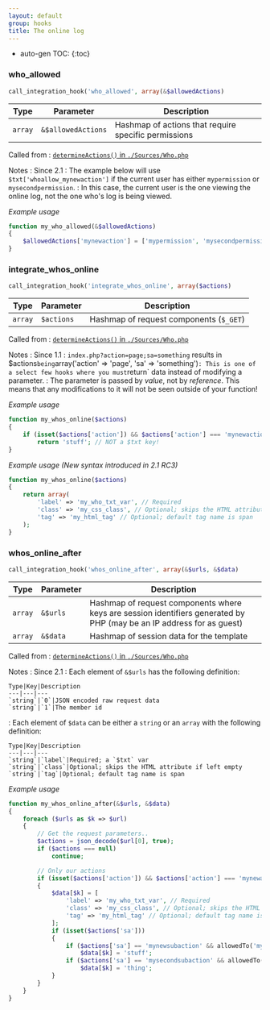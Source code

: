 ```yaml
---
layout: default
group: hooks
title: The online log
---
```

* auto-gen TOC:
{:toc}
### who_allowed

```php
call_integration_hook('who_allowed', array(&$allowedActions)
```

Type|Parameter|Description
---|---|---
`array`|`&$allowedActions`|Hashmap of actions that require specific permissions

Called from
: [`determineActions()` in `./Sources/Who.php`](../docs/who.html#determineactions)

Notes
: Since 2.1
: The example below will use `$txt['whoallow_mynewaction']` if the current user has either `mypermission` or `mysecondpermission`.
: In this case, the current user is the one viewing the online log, not the one who's log is being viewed.

*Example usage*

```php
function my_who_allowed(&$allowedActions)
{
	$allowedActions['mynewaction'] = ['mypermission', 'mysecondpermission'];
}
```

### integrate_whos_online

```php
call_integration_hook('integrate_whos_online', array($actions)
```

Type|Parameter|Description
---|---|---
`array`|`$actions`|Hashmap of request components (`$_GET`)

Called from
: [`determineActions()` in `./Sources/Who.php`](../docs/who.html#determineactions)

Notes
: Since 1.1
: `index.php?action=page;sa=something` results in $actions` being `array('action' => 'page', 'sa' => 'something')`
: This is one of a select few hooks where you must `return` data instead of modifying a parameter.
: The parameter is passed by *value*, not by *reference*. This means that any modifications to it will not be seen outside of your function!

*Example usage*

```php
function my_whos_online($actions)
{
	if (isset($actions['action']) && $actions['action'] === 'mynewaction' && allowedTo(['mypermission', 'mysecondpermission']))
		return 'stuff'; // NOT a $txt key!
}
```

*Example usage (New syntax introduced in 2.1 RC3)*

```php
function my_whos_online($actions)
{
	return array(
		'label' => 'my_who_txt_var', // Required
		'class' => 'my_css_class', // Optional; skips the HTML attribute if left empty
		'tag' => 'my_html_tag' // Optional; default tag name is span
	);
}
```

### whos_online_after

```php
call_integration_hook('whos_online_after', array(&$urls, &$data)
```

Type|Parameter|Description
---|---|---
`array`|`&$urls`|Hashmap of request components where keys are session identifiers generated by PHP (may be an IP address for as guest)
`array`|`&$data`|Hashmap of session data for the template

Called from
: [`determineActions()` in `./Sources/Who.php`](../docs/who.html#determineactions)

Notes
: Since 2.1
: Each element of `&$urls` has the following definition:

    Type|Key|Description
    ---|---|---
    `string`|`0`|JSON encoded raw request data
    `string`|`1`|The member id
: Each element of `$data` can be either a `string` or an `array` with the following definition:

    Type|Key|Description
    ---|---|---
    `string`|`label`|Required; a `$txt` var
    `string`|`class`|Optional; skips the HTML attribute if left empty
    `string`|`tag`|Optional; default tag name is span

*Example usage*

```php
function my_whos_online_after(&$urls, &$data)
{
	foreach ($urls as $k => $url)
	{
		// Get the request parameters..
		$actions = json_decode($url[0], true);
		if ($actions === null)
			continue;

		// Only our actions
		if (isset($actions['action']) && $actions['action'] === 'mynewaction' && allowedTo(['mypermission', 'mysecondpermission']))
		{
			$data[$k] = [
				'label' => 'my_who_txt_var', // Required
				'class' => 'my_css_class', // Optional; skips the HTML attribute if left empty
				'tag' => 'my_html_tag' // Optional; default tag name is span
			];
			if (isset($actions['sa']))
			{
				if ($actions['sa'] == 'mynewsubaction' && allowedTo('mypermission'))
					$data[$k] = 'stuff';
				if ($actions['sa'] == 'mysecondsubaction' && allowedTo('mysecondpermission'))
					$data[$k] = 'thing';
			}
		}
	}
}
```
